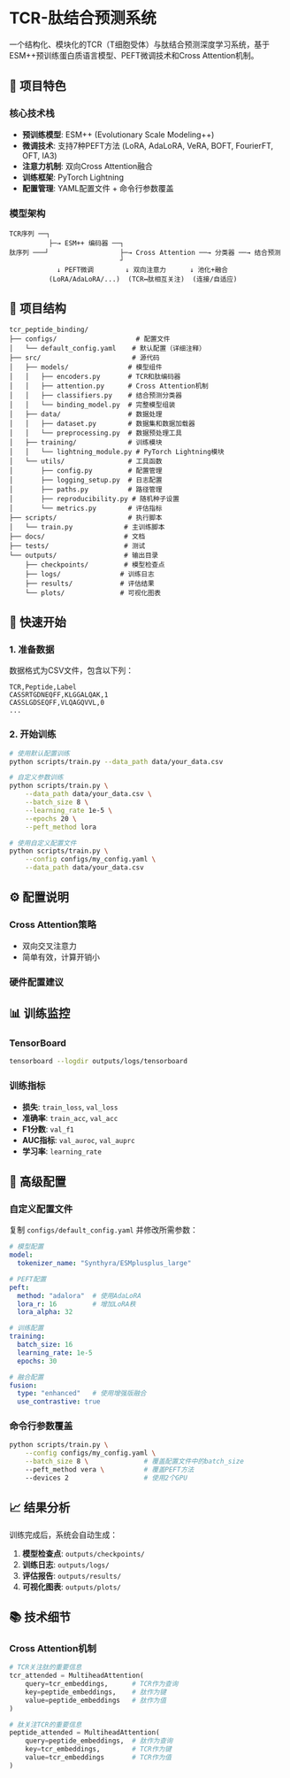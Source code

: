 # TCR-肽结合预测系统

一个结构化、模块化的TCR（T细胞受体）与肽结合预测深度学习系统，基于ESM++预训练蛋白质语言模型、PEFT微调技术和Cross Attention机制。

## 🎯 项目特色

### 核心技术栈
- **预训练模型**: ESM++ (Evolutionary Scale Modeling++)
- **微调技术**: 支持7种PEFT方法 (LoRA, AdaLoRA, VeRA, BOFT, FourierFT, OFT, IA3)
- **注意力机制**: 双向Cross Attention融合
- **训练框架**: PyTorch Lightning
- **配置管理**: YAML配置文件 + 命令行参数覆盖

### 模型架构
```
TCR序列 ──┐
          ├─→ ESM++ 编码器 ──┐
肽序列 ───┘                  ├─→ Cross Attention ──→ 分类器 ──→ 结合预测
                            ┘
            ↓ PEFT微调        ↓ 双向注意力      ↓ 池化+融合
          (LoRA/AdaLoRA/...)  (TCR↔肽相互关注)  (连接/自适应)
```

## 📁 项目结构

```
tcr_peptide_binding/
├── configs/                    # 配置文件
│   └── default_config.yaml    # 默认配置（详细注释）
├── src/                       # 源代码
│   ├── models/               # 模型组件
│   │   ├── encoders.py       # TCR和肽编码器
│   │   ├── attention.py      # Cross Attention机制
│   │   ├── classifiers.py    # 结合预测分类器
│   │   └── binding_model.py  # 完整模型组装
│   ├── data/                 # 数据处理
│   │   ├── dataset.py        # 数据集和数据加载器
│   │   └── preprocessing.py  # 数据预处理工具
│   ├── training/             # 训练模块
│   │   └── lightning_module.py # PyTorch Lightning模块
│   └── utils/                # 工具函数
│       ├── config.py         # 配置管理
│       ├── logging_setup.py  # 日志配置
│       ├── paths.py          # 路径管理
│       ├── reproducibility.py # 随机种子设置
│       └── metrics.py        # 评估指标
├── scripts/                  # 执行脚本
│   └── train.py             # 主训练脚本
├── docs/                    # 文档
├── tests/                   # 测试
└── outputs/                 # 输出目录
    ├── checkpoints/         # 模型检查点
    ├── logs/               # 训练日志
    ├── results/            # 评估结果
    └── plots/              # 可视化图表
```

## 🚀 快速开始



### 1. 准备数据

数据格式为CSV文件，包含以下列：
```csv
TCR,Peptide,Label
CASSRTGDNEQFF,KLGGALQAK,1
CASSLGDSEQFF,VLQAGQVVL,0
...
```

### 2. 开始训练

```bash
# 使用默认配置训练
python scripts/train.py --data_path data/your_data.csv

# 自定义参数训练
python scripts/train.py \
    --data_path data/your_data.csv \
    --batch_size 8 \
    --learning_rate 1e-5 \
    --epochs 20 \
    --peft_method lora

# 使用自定义配置文件
python scripts/train.py \
    --config configs/my_config.yaml \
    --data_path data/your_data.csv
```

## ⚙️ 配置说明



### Cross Attention策略

- 双向交叉注意力
- 简单有效，计算开销小

### 硬件配置建议

## 📊 训练监控

### TensorBoard
```bash
tensorboard --logdir outputs/logs/tensorboard
```

### 训练指标
- **损失**: `train_loss`, `val_loss`
- **准确率**: `train_acc`, `val_acc`
- **F1分数**: `val_f1`
- **AUC指标**: `val_auroc`, `val_auprc`
- **学习率**: `learning_rate`

## 🔧 高级配置

### 自定义配置文件

复制 `configs/default_config.yaml` 并修改所需参数：

```yaml
# 模型配置
model:
  tokenizer_name: "Synthyra/ESMplusplus_large"

# PEFT配置
peft:
  method: "adalora"  # 使用AdaLoRA
  lora_r: 16         # 增加LoRA秩
  lora_alpha: 32

# 训练配置  
training:
  batch_size: 16
  learning_rate: 1e-5
  epochs: 30

# 融合配置
fusion:
  type: "enhanced"   # 使用增强版融合
  use_contrastive: true
```

### 命令行参数覆盖

```bash
python scripts/train.py \
    --config configs/my_config.yaml \
    --batch_size 8 \              # 覆盖配置文件中的batch_size
    --peft_method vera \          # 覆盖PEFT方法
    --devices 2                   # 使用2个GPU
```

## 📈 结果分析

训练完成后，系统会自动生成：

1. **模型检查点**: `outputs/checkpoints/`
2. **训练日志**: `outputs/logs/`
3. **评估报告**: `outputs/results/`
4. **可视化图表**: `outputs/plots/`

## 📚 技术细节

### Cross Attention机制

```python
# TCR关注肽的重要信息
tcr_attended = MultiheadAttention(
    query=tcr_embeddings,      # TCR作为查询
    key=peptide_embeddings,    # 肽作为键
    value=peptide_embeddings   # 肽作为值
)

# 肽关注TCR的重要信息  
peptide_attended = MultiheadAttention(
    query=peptide_embeddings,  # 肽作为查询
    key=tcr_embeddings,        # TCR作为键
    value=tcr_embeddings       # TCR作为值
)
```
